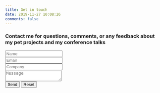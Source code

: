 ```yaml
---
title: Get in touch
date: 2019-11-27 10:08:26
comments: false
---
```

<link rel="stylesheet" type="text/css" href="/css/contact-form.css">

<form class="my-form" action="//formspree.io/michael.yarichuk@gmail.com" method="POST">
  <div class="container">
	<h3>Contact me for questions, comments, or any feedback about my pet projects and my conference talks</h3>
    <div class="grid grid-2">
		<input type="text" placeholder="Name" required>  
	</div>
	<div class="grid grid-2">
		<input class="required" type="email" placeholder="Email" required>  
	</div>
    <div class="grid grid-2">
		<input type="text" placeholder="Company">
	</div>
	<textarea placeholder="Message" required></textarea>
	<div class="grid grid-3">		
		<button class="btn-grid" type="submit">
			<span class="front">Send</span>
		</button>
		<button class="btn-grid" type="reset">
			<span class="front">Reset</span>
		</button>
	</div>
  </div>  
</form>